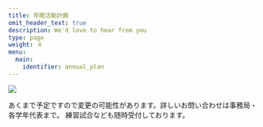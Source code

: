 ```yaml
---
title: 年間活動計画
omit_header_text: true
description: We'd love to hear from you
type: page
weight: ４
menu:
  main:
    identifier: annual_plan
---
```


![](/images/annual-plan-2019.jpg)

あくまで予定ですので変更の可能性があります。詳しいお問い合わせは事務局・各学年代表まで。
練習試合なども随時受付しております。
